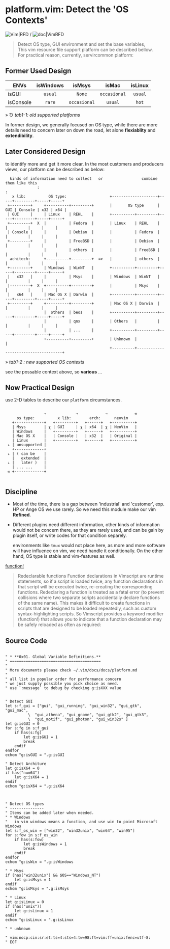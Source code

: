 **platform.vim**: Detect the 'OS Contexts'
==========================================

![Vim|RFD][01] / ![doc|VimRFD][02]
<!--![Markdown](https://upload.wikimedia.org/wikipedia/commons/4/48/Markdown-mark.svg)-->


> Detect OS type, GUI environment and set the base variables, <br/>
> This vim resource file support platform can be described bellow. <br />
> For practical reason, currently, servircommon platform: <br />




Former Used Design
------------------

 
|  ENVs     | isWindows | isMsys     | isMac      | isLinux |
|-----------|:---------:|:----------:|:----------:|:-------:|
| isGUI     |`usual`    |`None`      |`occasional`|`usual`  |
| isConsole |`rare`     |`occasional`|`usual`     |`hot`    |

» ⎋ _tab1-1: old supported platforms_



In former design, we generally focused on OS type, while there are more details need to concern 
later on down the road, let alone **flexiablity** and **extendibility**.



Later Considered Design 
-----------------------

to identify more and get it more clear. In the most customers and producers views, 
our platform can be described as below:


```text
  kinds of information need to collect   or                 combine them like this
              :                                                       :
   x lib:          OS type:                   +--------------------+-----+---------+-----+-----+
 +---------+     +----------+---------+       |       OS type      | GUI | Console | x32 | x64 | 
 | GUI     |     | Linux    | REHL    |       +----------+---------+-----+---------+-----+-----+
 +---------+  X  |          | Fedora  |       | Linux    | REHL    |     |         |     |     | 
 | Console |     |          | Debian  |       |          | Fedora  |     |         |     |     |
 +---------+     |          | FreeBSD |       |          | Debian  |     |         |     |     |
                 |          | others  |       |          | FreeBSD |     |         |     |     |
  achitech:      +----------+---------+  =>   |          | others  |     |         |     |     |
 +---------+     | Windows  | WinNT   |       +----------+---------+-----+---------+-----+-----+
 |   x32   |     |          | Msys    |       | Windows  | WinNT   |     |         |     |     |
 |---------+  X  +----------+---------+       |          | Msys    |     |         |     |     |
 |   x64   |     | Mac OS X | Darwin  |       +----------+---------+-----+---------+-----+-----+
 +---------+     +----------+---------+       | Mac OS X | Darwin  |     |         |     |     |
                 |  others  | beos    |       +----------+---------+-----+---------+-----+-----+
                 |          | qnx     |       | Others   |         |     |         |     |     | 
                 |          | ...     |       +----------+---------+-----+---------+-----+-----+
                 +----------+---------+       | Unknown  |                                     | 
                                              +----------+-------------------------------------+
``` 
» _tab1-2 : new supported OS contexts_ 

see the possable context above, so **various** ...




Now Practical Design
-------------------

use 2-D tables to describe our `platform` circumstances.

```text

                 →             →            →            ∞
     os type:          x lib:        arch:      neovim
   +-------------+   +---------+   +------+   +----------+
   | Msys        | χ | GUI     | χ | x64  | χ | NeoVim   |
   | Windows     |   +---------+   +------+   +----------+
   | Mac OS X    |   | Console |   | x32  |   | Original |
   | Linux       |   +---------+   +------+   +----------+
 ↓ | unsupported |  
   +-------------+  
 ↓ | ( can be    |
   |   extended  |  
 ↓ |   later )   |
   | ... ...     |  
 ∞ +-------------+   
                      
```





Discipline
----------

* Most of the time, there is a gap between 'industrial' and 'customer', exp. HP or Ange OS we 
  use rarely. So we need this module make our vim **Refined**. 

* Different plugins need different information, other kinds of information would not be concern 
  there, as they are rarely used, and can be gain by plugin itself, or write codes for that
  condition separely.


  environments like `tmux` would not place here, as more and more software will have influence
  on vim, we need handle it conditionally. On the other hand, OS type is stable and 
  vim-features as well.




[function!](https://www.ibm.com/developerworks/library/l-vim-script-2/index.html)
> Redeclarable functions
> Function declarations in Vimscript are runtime statements, so if a script is loaded twice, 
> any function declarations in that script will be executed twice, re-creating the corresponding 
> functions. 
> Redeclaring a function is treated as a fatal error (to prevent collisions where two separate
> scripts accidentally declare functions of the same name). This makes it difficult to create
> functions in scripts that are designed to be loaded repeatedly, such as custom
> syntax-highlighting scripts. So Vimscript provides a keyword modifier (function!) that allows
> you to indicate that a function declaration may be safely reloaded as often as required:
> 


Source Code
-----------





```vim

" * **0x01. Global Variable Definitions.**
" ========================================
"
" More documents please check ~/.vim/docs/docs/platform.md
" 
" all list in popular order for performance concern
" we just supply possible you pick choice as need.
" use `:message` to debug by checking g:isXXX value


" Detect GUI
let s:f_gui = ["gui", "gui_running", "gui_win32", "gui_gtk", "gui_mac",
          \  "gui_athena", "gui_gnome", "gui_gtk2", "gui_gtk3", 
          \  "gui_motif", "gui_photon", "gui_win32s" ]
let g:isGUI = 0
for s:fg in s:f_gui
    if has(s:fg)
        let g:isGUI = 1
        break
    endif
endfor
echom "g:isGUI = ".g:isGUI

" Detect Architure
let g:isX64 = 0
if has("num64")
    let g:isX64 = 1
endif
echom "g:isX64 = ".g:isX64



" Detect OS types
" ---------------
" Items can be added later when needed.
" * Windows 
"   in vim windows means a function, and use win to point Microsoft Windows
let s:f_os_win = ["win32", "win32unix", "win64", "win95"]
for s:fow in s:f_os_win
    if has(s:fow)
        let g:isWindows = 1
        break
    endif
endfor
echom "g:isWin = ".g:isWindows

" * Msys
if (has("win32unix") && $OS=="Windows_NT")
    let g:isMsys = 1
endif
echom "g:isMsys = ".g:isMsys

" * Linux
let g:isLinux = 0
if (has("unix"))
    let g:isLinux = 1
endif
echom "g:isLinux = ".g:isLinux

" * unknown

" vim:nocp:cin:sr:et:ts=4:sts=4:tw=98:ft=vim:ff=unix:fenc=utf-8:
" EOF




```


[01]: https://img.shields.io/badge/Vim-RFD-4166FF.svg?style=flat
[02]: https://img.shields.io/badge/doc-VimRFD-0DA664.svg?style=flat

<!--
vim:nocp:cin:sr:et:ts=4:sts=4:sw=4:ft=markdown.pandoc:ff=unix:fenc=utf-8:
EOF
-->

